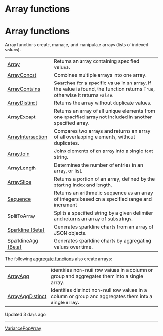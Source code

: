 # Array functions

# Array functions

Array functions create, manage, and manipulate arrays (lists of indexed values).

|  |  |
| --- | --- |
| [Array](/docs/array) | Returns an array containing specified values. |
| [ArrayConcat](/docs/arrayconcat) | Combines multiple arrays into one array. |
| [ArrayContains](/docs/arraycontains) | Searches for a specific value in an array. If the value is found, the function returns `True`, otherwise it returns `False`. |
| [ArrayDistinct](/docs/arraydistinct) | Returns the array without duplicate values. |
| [ArrayExcept](/docs/arrayexcept) | Returns an array of all unique elements from one specified array not included in another specified array. |
| [ArrayIntersection](/docs/arrayintersection) | Compares two arrays and returns an array of all overlapping elements, without duplicates. |
| [ArrayJoin](/docs/arrayjoin) | Joins elements of an array into a single text string. |
| [ArrayLength](/docs/arraylength) | Determines the number of entries in an array, or list. |
| [ArraySlice](/docs/arrayslice) | Returns a portion of an array, defined by the starting index and length. |
| [Sequence](/docs/sequence) | Returns an arithmetic sequence as an array of integers based on a specified range and increment |
| [SplitToArray](/docs/splittoarray) | Splits a specified string by a given delimiter and returns an array of substrings. |
| [Sparkline (Beta)](/docs/sparkline) | Generates sparkline charts from an array of JSON objects. |
| [SparklineAgg (Beta)](/docs/sparklineagg) | Generates sparkline charts by aggregating values over time. |

The following [aggregate functions](#aggregate-functions) also create arrays:

|  |  |
| --- | --- |
| [ArrayAgg](/docs/arrayagg) | Identifies non-null row values in a column or group and aggregates them into a single array. |
| [ArrayAggDistinct](/docs/arrayaggdistinct) | Identifies distinct non-null row values in a column or group and aggregates them into a single array. |

Updated 3 days ago

---

[VariancePop](/docs/variancepop)[Array](/docs/array)